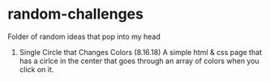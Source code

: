 # random-challenges
Folder of random ideas that pop into my head 

1. Single Circle that Changes Colors (8.16.18) 
  A simple html & css page that has a cirlce in the center that goes through an array of colors when you click on it. 
